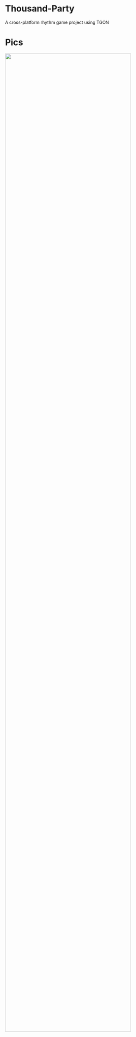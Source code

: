 # Thousand-Party
A cross-platform rhythm game project using TGON
# Pics
<img src="https://user-images.githubusercontent.com/12048992/66377741-2a6fc600-e9ed-11e9-9e4c-8ce04dde2167.jpg" width="90%"></img>
